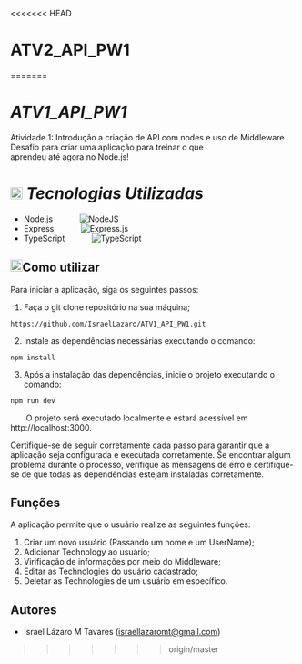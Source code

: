 <<<<<<< HEAD
# ATV2_API_PW1
=======
# *ATV1_API_PW1*
Atividade 1: Introdução a criação de API com nodes e uso de Middleware
Desafio para criar uma aplicação para treinar o que aprendeu até agora no Node.js!

# <img src="https://github.com/get-icon/geticon/raw/master/icons/git-icon.svg" alt="Git" width="21px" height="21px"> *Tecnologias Utilizadas*

- Node.js &nbsp;&nbsp;&nbsp;&nbsp;&nbsp;&nbsp;&nbsp;&nbsp;&nbsp;&nbsp;&nbsp;![NodeJS](https://img.shields.io/badge/node.js-6DA55F?style=for-the-badge&logo=node.js&logoColor=white)
- Express &nbsp;&nbsp;&nbsp;&nbsp;&nbsp;&nbsp;&nbsp;&nbsp;&nbsp;&nbsp;&nbsp;![Express.js](https://img.shields.io/badge/express.js-%23404d59.svg?style=for-the-badge&logo=express&logoColor=%2361DAFB)
- TypeScript &nbsp;&nbsp;&nbsp;&nbsp;&nbsp;&nbsp;&nbsp;&nbsp;&nbsp;&nbsp;&nbsp;![TypeScript](https://img.shields.io/badge/TypeScript-007ACC?logo=typescript&logoColor=white)


## <img src="https://github.com/get-icon/geticon/raw/master/icons/npm.svg" alt="npm" width="21px" height="21px">Como utilizar 

Para iniciar a aplicação, siga os seguintes passos:
1. Faça o git clone repositório na sua máquina;
```shell
https://github.com/IsraelLazaro/ATV1_API_PW1.git
```
2. Instale as dependências necessárias executando o comando:
```shell
npm install
```
3. Após a instalação das dependências, inicie o projeto executando o comando:
```shell
npm run dev
```

&nbsp;&nbsp;&nbsp;&nbsp;&nbsp;&nbsp;&nbsp;O projeto será executado localmente e estará acessível em http://localhost:3000.

 Certifique-se de seguir corretamente cada passo para garantir que a aplicação seja configurada e executada corretamente. Se encontrar algum problema durante o processo, verifique as mensagens de erro e certifique-se de que todas as dependências estejam instaladas corretamente.

  ## Funções

A aplicação permite que o usuário realize as seguintes funções:

1. Criar um novo usuário (Passando um nome e um UserName);
2. Adicionar Technology ao usuário;
3. Virificação de informações por meio do Middleware;
4. Editar as Technologies do usuário cadastrado;
5. Deletar as Technologies de um usuário em específico.

## Autores

- Israel Lázaro M Tavares (israellazaromt@gmail.com)
>>>>>>> origin/master
